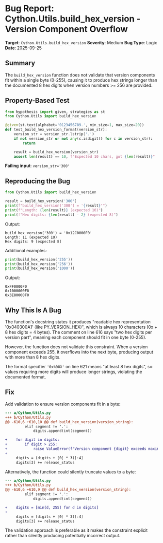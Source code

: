 # Bug Report: Cython.Utils.build_hex_version - Version Component Overflow

**Target**: `Cython.Utils.build_hex_version`
**Severity**: Medium
**Bug Type**: Logic
**Date**: 2025-09-25

## Summary

The `build_hex_version` function does not validate that version components fit within a single byte (0-255), causing it to produce hex strings longer than the documented 8 hex digits when version numbers >= 256 are provided.

## Property-Based Test

```python
from hypothesis import given, strategies as st
from Cython.Utils import build_hex_version

@given(st.text(alphabet='0123456789.', min_size=1, max_size=20))
def test_build_hex_version_format(version_str):
    version_str = version_str.lstrip('.')
    if not version_str or not any(c.isdigit() for c in version_str):
        return

    result = build_hex_version(version_str)
    assert len(result) == 10, f"Expected 10 chars, got {len(result)}"
```

**Failing input**: `version_str='300'`

## Reproducing the Bug

```python
from Cython.Utils import build_hex_version

result = build_hex_version('300')
print(f"build_hex_version('300') = '{result}'")
print(f"Length: {len(result)} (expected 10)")
print(f"Hex digits: {len(result) - 2} (expected 8)")
```

Output:
```
build_hex_version('300') = '0x12C0000F0'
Length: 11 (expected 10)
Hex digits: 9 (expected 8)
```

Additional examples:
```python
print(build_hex_version('255'))
print(build_hex_version('256'))
print(build_hex_version('1000'))
```

Output:
```
0xFF0000F0
0x1000000F0
0x3E80000F0
```

## Why This Is A Bug

The function's docstring states it produces "readable hex representation '0x040300A1' (like PY_VERSION_HEX)", which is always 10 characters (0x + 8 hex digits = 4 bytes). The comment on line 616 says "two hex digits per version part", meaning each component should fit in one byte (0-255).

However, the function does not validate this constraint. When a version component exceeds 255, it overflows into the next byte, producing output with more than 8 hex digits.

The format specifier `'0x%08X'` on line 621 means "at least 8 hex digits", so values requiring more digits will produce longer strings, violating the documented format.

## Fix

Add validation to ensure version components fit in a byte:

```diff
--- a/Cython/Utils.py
+++ b/Cython/Utils.py
@@ -610,6 +610,10 @@ def build_hex_version(version_string):
         elif segment != '.':
             digits.append(int(segment))

+    for digit in digits:
+        if digit > 255:
+            raise ValueError(f"Version component {digit} exceeds maximum value 255")
+
     digits = (digits + [0] * 3)[:4]
     digits[3] += release_status
```

Alternatively, the function could silently truncate values to a byte:

```diff
--- a/Cython/Utils.py
+++ b/Cython/Utils.py
@@ -610,6 +610,9 @@ def build_hex_version(version_string):
         elif segment != '.':
             digits.append(int(segment))

+    digits = [min(d, 255) for d in digits]
+
     digits = (digits + [0] * 3)[:4]
     digits[3] += release_status
```

The validation approach is preferable as it makes the constraint explicit rather than silently producing potentially incorrect output.